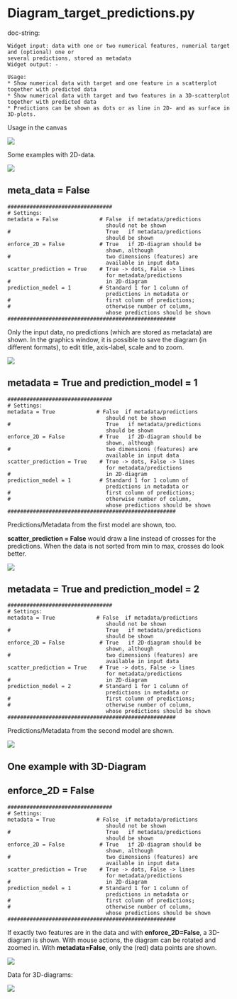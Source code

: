 # Diagram_target_predictions.py

doc-string:
```
Widget input: data with one or two numerical features, numerial target and (optional) one or 
several predictions, stored as metadata
Widget output: -

Usage:
* Show numerical data with target and one feature in a scatterplot together with predicted data
* Show numerical data with target and two features in a 3D-scatterplot together with predicted data
* Predictions can be shown as dots or as line in 2D- and as surface in 3D-plots.

```

Usage in the canvas

![](images/dia_target_pred_01.png)

Some examples with 2D-data.

![](images/dia_target_pred_02.png)

## meta_data = False
```
#################################
# Settings:
metadata = False             # False  if metadata/predictions 
                               should not be shown
#                              True   if metadata/predictions 
                               should be shown
enforce_2D = False           # True   if 2D-diagram should be 
                               shown, although 
#                              two dimensions (features) are 
                               available in input data
scatter_prediction = True    # True -> dots, False -> lines 
                               for metadata/predictions 
#                              in 2D-diagram
prediction_model = 1         # Standard 1 for 1 column of 
                               predictions in metadata or
#                              first column of predictions; 
#                              otherwise number of column, 
                               whose predictions should be shown
#####################################################

```

Only the input data, no predictions (which are stored as metadata) are shown. In the graphics window, it is possible to save the diagram (in different formats), to edit title, axis-label, scale and to zoom.

![](images/dia_target_pred_03.png)

## metadata = True and prediction_model = 1

```
#################################
# Settings:
metadata = True             # False  if metadata/predictions 
                               should not be shown
#                              True   if metadata/predictions 
                               should be shown
enforce_2D = False           # True   if 2D-diagram should be 
                               shown, although 
#                              two dimensions (features) are 
                               available in input data
scatter_prediction = True    # True -> dots, False -> lines 
                               for metadata/predictions 
#                              in 2D-diagram
prediction_model = 1         # Standard 1 for 1 column of 
                               predictions in metadata or
#                              first column of predictions; 
#                              otherwise number of column, 
                               whose predictions should be shown
#####################################################

```

Predictions/Metadata from the first model are shown, too. 

__scatter_prediction = False__ would draw a line instead of crosses for the predictions. When the data is not sorted from min to max, crosses do look better.

![](images/dia_target_pred_04.png)

## metadata = True and prediction_model = 2

```
#################################
# Settings:
metadata = True             # False  if metadata/predictions 
                               should not be shown
#                              True   if metadata/predictions 
                               should be shown
enforce_2D = False           # True   if 2D-diagram should be 
                               shown, although 
#                              two dimensions (features) are 
                               available in input data
scatter_prediction = True    # True -> dots, False -> lines 
                               for metadata/predictions 
#                              in 2D-diagram
prediction_model = 2         # Standard 1 for 1 column of 
                               predictions in metadata or
#                              first column of predictions; 
#                              otherwise number of column, 
                               whose predictions should be shown
#####################################################

```

Predictions/Metadata from the second model are shown. 

![](images/dia_target_pred_05.png)

## One example with 3D-Diagram
## enforce_2D = False

```
#################################
# Settings:
metadata = True             # False  if metadata/predictions 
                               should not be shown
#                              True   if metadata/predictions 
                               should be shown
enforce_2D = False           # True   if 2D-diagram should be 
                               shown, although 
#                              two dimensions (features) are 
                               available in input data
scatter_prediction = True    # True -> dots, False -> lines 
                               for metadata/predictions 
#                              in 2D-diagram
prediction_model = 1         # Standard 1 for 1 column of 
                               predictions in metadata or
#                              first column of predictions; 
#                              otherwise number of column, 
                               whose predictions should be shown
#####################################################

```

If exactly two features are in the data and with __enforce_2D=False__, a 3D-diagram is shown.
With mouse actions, the diagram can be rotated and zoomed in.
With __metadata=False__, only the (red) data points are shown.

![](images/dia_target_pred_07.png)

Data for 3D-diagrams:

![](images/dia_target_pred_06.png)






